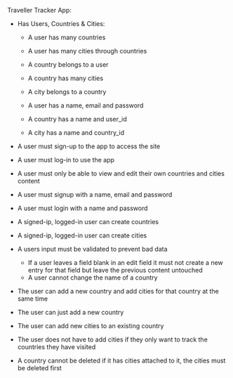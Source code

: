 
Traveller Tracker App:

* Has Users, Countries & Cities:

	* A user has many countries
	* A user has many cities through countries

	* A country belongs to a user
	* A country has many cities

	* A city belongs to a country

	* A user has a name, email and password
	* A country has a name and user_id
	* A city has a name and country_id

* A user must sign-up to the app to access the site
* A user must log-in to use the app
* A user must only be able to view and edit their own countries and cities content
* A user must signup with a name, email and password
* A user must login with a name and password

* A signed-ip, logged-in user can create countries 
* A signed-ip, logged-in user can create cities

* A users input must be validated to prevent bad data
	* If a user leaves a field blank in an edit field it must not create a new entry for that field but leave the
	previous content untouched
	* A user cannot change the name of a country

* The user can add a new country and add cities for that country at the same time
* The user can just add a new country
* The user can add new cities to an existing country	
* The user does not have to add cities if they only want to track the countries they have visited

* A country cannot be deleted if it has cities attached to it, the cities must be deleted first


